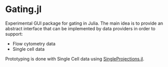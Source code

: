 # Gating.jl

Experimental GUI package for gating in Julia.
The main idea is to provide an abstract interface that can be implemented by data providers in order to support:

* Flow cytometry data
* Single cell data

Prototyping is done with Single Cell data using [SingleProjections.jl](https://github.com/rasmushenningsson/SingleCellProjections.jl).
